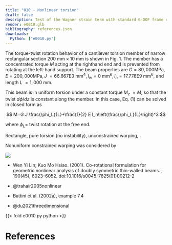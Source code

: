 ```yaml
---
title: "010 - Nonlinear torsion"
draft: false
description: Test of the Wagner strain term with standard 6-DOF frame elements.
render: e0010.glb
bibliography: references.json
downloads:
  Python: ["e0010.py"]
---
```


<cite key="trahair2005nonlinear"></cite>

The torque-twist rotation behavior of a cantilever torsion member of narrow rectangular section 
$200 \mathrm{~mm} \times 10 \mathrm{~mm}$ is shown in Fig. 1. 
The member has a concentrated torque $M$ acting at the righthand end and is prevented from rotating at the left-hand support. The beam properties are $G=80,000 \mathrm{MPa}, E=200,000 \mathrm{MPa}, J$ $=66.667 \mathrm{E} 3 \mathrm{~mm}^4, I_w=0 \mathrm{~mm}^6, I_n=17.778 \mathrm{E} 9 \mathrm{~mm}^6$, and length $L$ $=1,000 \mathrm{~mm}$.

This beam is in uniform torsion under a constant torque $M_z$ $=M$, so that the twist $d \phi / d z$ is constant along the member. In this case, Eq. (1) can be solved in closed form as

$$
M=G J \frac{\phi_L}{L}+\frac{1}{2} E I_n\left(\frac{\phi_L}{L}\right)^3
$$

where $\phi_L=$ twist rotation at the free end.

Rectangle, pure torsion (no instability), unconstrained warping, <cite keys="battini2002corotational, rinchen2016formulation"></cite>. 

Nonuniform constrained warping was considered by <cite keys="zhang2011formulation"></cite>

![](img/e0010.png)

- Wen Yi Lin; Kuo Mo Hsiao. (2001). Co-rotational formulation for geometric nonlinear analysis of doubly symmetric thin-walled beams. , 190(45), 6023–6052. doi:10.1016/s0045-7825(01)00212-2

- @trahair2005nonlinear
- Battini et al. (2002a), example 7.4
- @du2021threedimensional

{{< fold e0010.py python >}}

# References

<div id="bibliography-list"></div>

